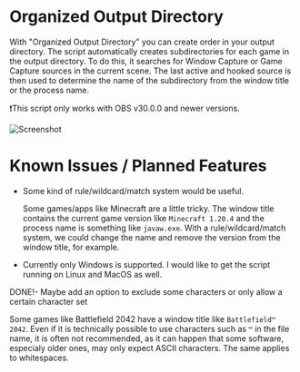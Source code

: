 # Organized Output Directory
With "Organized Output Directory" you can create order in your output directory.
The script automatically creates subdirectories for each game in the output directory.
To do this, it searches for Window Capture or Game Capture sources in the current scene.
The last active and hooked source is then used to determine the name of the subdirectory from the window title or the process name.

❗This script only works with OBS v30.0.0 and newer versions.

![Screenshot](assets/screenshot.png)

# Known Issues / Planned Features
- Some kind of rule/wildcard/match system would be useful.<p>
Some games/apps like Minecraft are a little tricky. The window title contains the current game version like `Minecraft 1.20.4` and the process name is something like `javaw.exe`. With a rule/wildcard/match system, we could change the name and remove the version from the window title, for example.

- Currently only Windows is supported. I would like to get the script running on Linux and MacOS as well.

DONE!- Maybe add an option to exclude some characters or only allow a certain character set<p>
Some games like Battlefield 2042 have a window title like `Battlefield™ 2042`. Even if it is technically possible to use characters such as `™` in the file name, it is often not recommended, as it can happen that some software, especialy older ones, may only expect ASCII characters. The same applies to whitespaces.
